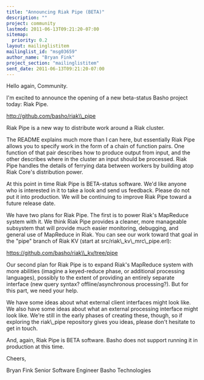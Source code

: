 ```yaml
---
title: "Announcing Riak Pipe (BETA)"
description: ""
project: community
lastmod: 2011-06-13T09:21:20-07:00
sitemap:
  priority: 0.2
layout: mailinglistitem
mailinglist_id: "msg03659"
author_name: "Bryan Fink"
project_section: "mailinglistitem"
sent_date: 2011-06-13T09:21:20-07:00
---
```



Hello again, Community.

I'm excited to announce the opening of a new beta-status Basho project
today: Riak Pipe.

http://github.com/basho/riak\\_pipe

Riak Pipe is a new way to distribute work around a Riak cluster.

The README explains much more than I can here, but essentially Riak
Pipe allows you to specify work in the form of a chain of function
pairs. One function of that pair describes how to produce output from
input, and the other describes where in the cluster an input should be
processed. Riak Pipe handles the details of ferrying data between
workers by building atop Riak Core's distribution power.

At this point in time Riak Pipe is BETA-status software. We'd like
anyone who is interested in it to take a look and send us feedback.
Please do not put it into production. We will be continuing to
improve Riak Pipe toward a future release date.

We have two plans for Riak Pipe. The first is to power Riak's
MapReduce system with it. We think Riak Pipe provides a cleaner, more
manageable subsystem that will provide much easier monitoring,
debugging, and general use of MapReduce in Riak. You can see our work
toward that goal in the "pipe" branch of Riak KV (start at
src/riak\\_kv\\_mrc\\_pipe.erl):

https://github.com/basho/riak\\_kv/tree/pipe

Our second plan for Riak Pipe is to expand Riak's MapReduce system
with more abilities (imagine a keyed-reduce phase, or additional
processing languages), possibly to the extent of providing an entirely
separate interface (new query syntax? offline/asynchronous
processing?). But for this part, we need your help.

We have some ideas about what external client interfaces might look
like. We also have some ideas about what an external processing
interface might look like. We're still in the early phases of
creating these, though, so if exploring the riak\\_pipe repository gives
you ideas, please don't hesitate to get in touch.

And, again, Riak Pipe is BETA software. Basho does not support
running it in production at this time.

Cheers,

Bryan Fink
Senior Software Engineer
Basho Technologies

